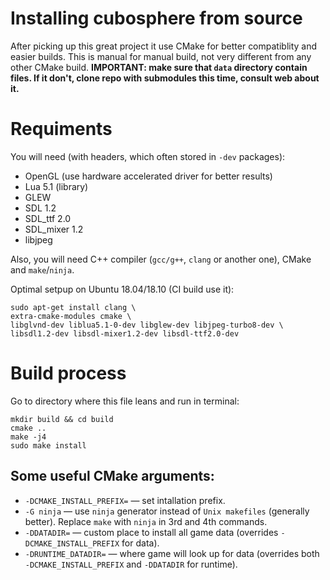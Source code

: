 # Installing cubosphere from source
After picking up this great project it use CMake for better compatiblity and easier builds. This is manual for manual build, not very different from any other CMake build.
**IMPORTANT: make sure that `data` directory contain files. If it don't, clone repo with submodules this time, consult web about it.**

# Requiments
You will need (with headers, which often stored in `-dev` packages):

* OpenGL (use hardware accelerated driver for better results)
* Lua 5.1 (library)
* GLEW
* SDL 1.2
* SDL_ttf 2.0
* SDL_mixer 1.2
* libjpeg

Also, you will need C++ compiler (`gcc/g++`, `clang` or another one), CMake and `make`/`ninja`.

Optimal setpup on Ubuntu 18.04/18.10 (CI build use it):

```
sudo apt-get install clang \
extra-cmake-modules cmake \
libglvnd-dev liblua5.1-0-dev libglew-dev libjpeg-turbo8-dev \
libsdl1.2-dev libsdl-mixer1.2-dev libsdl-ttf2.0-dev
```

# Build process
Go to directory where this file leans and run in terminal:
```
mkdir build && cd build
cmake ..
make -j4
sudo make install
```
## Some useful CMake arguments:
* `-DCMAKE_INSTALL_PREFIX=` — set intallation prefix.
* `-G ninja` — use `ninja` generator instead of `Unix makefiles` (generally better). Replace `make` with `ninja` in 3rd and 4th commands.
* `-DDATADIR=` — custom place to install all game data (overrides `-DCMAKE_INSTALL_PREFIX` for data).
* `-DRUNTIME_DATADIR=` — where game will look up for data (overrides both `-DCMAKE_INSTALL_PREFIX` and `-DDATADIR` for runtime).
